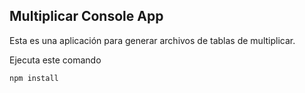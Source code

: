 ## Multiplicar Console App

Esta es una aplicación para generar archivos de tablas de 
multiplicar.

Ejecuta este comando

```
npm install
```